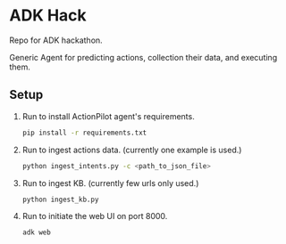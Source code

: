 # ADK Hack

Repo for ADK hackathon.

Generic Agent for predicting actions, collection their data, and executing them.

## Setup

1. Run  to install ActionPilot agent's requirements.
    ```bash
    pip install -r requirements.txt
    ```
2. Run to ingest actions data. (currently one example is used.)
    ```bash
    python ingest_intents.py -c <path_to_json_file>
    ```
3. Run to ingest KB. (currently few urls only used.)
    ```bash
    python ingest_kb.py
    ```
4. Run  to initiate the web UI on port 8000.
    ```bash
    adk web
    ```
